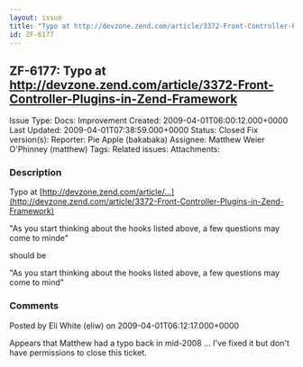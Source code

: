 ```yaml
---
layout: issue
title: "Typo at http://devzone.zend.com/article/3372-Front-Controller-Plugins-in-Zend-Framework"
id: ZF-6177
---
```


ZF-6177: Typo at http://devzone.zend.com/article/3372-Front-Controller-Plugins-in-Zend-Framework
------------------------------------------------------------------------------------------------

 Issue Type: Docs: Improvement Created: 2009-04-01T06:00:12.000+0000 Last Updated: 2009-04-01T07:38:59.000+0000 Status: Closed Fix version(s): 
 Reporter:  Pie Apple (bakabaka)  Assignee:  Matthew Weier O'Phinney (matthew)  Tags: 
 Related issues: 
 Attachments: 
### Description

Typo at [http://devzone.zend.com/article/…](http://devzone.zend.com/article/3372-Front-Controller-Plugins-in-Zend-Framework)

"As you start thinking about the hooks listed above, a few questions may come to minde"

should be

"As you start thinking about the hooks listed above, a few questions may come to mind"

 

 

### Comments

Posted by Eli White (eliw) on 2009-04-01T06:12:17.000+0000

Appears that Matthew had a typo back in mid-2008 ... I've fixed it but don't have permissions to close this ticket.

 

 